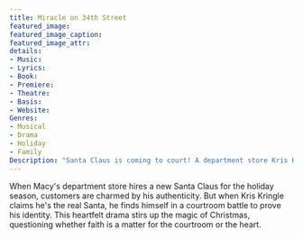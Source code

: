 ```yaml
---
title: Miracle on 34th Street
featured_image:
featured_image_caption: 
featured_image_attr:
details: 
- Music: 
- Lyrics: 
- Book: 
- Premiere: 
- Theatre: 
- Basis: 
- Website: 
Genres:
- Musical
- Drama
- Holiday
- Family
Description: "Santa Claus is coming to court! A department store Kris Kringle makes believers out of skeptics in this yuletide classic."
---
```

When Macy's department store hires a new Santa Claus for the holiday season, customers are charmed by his authenticity. But when Kris Kringle claims he's the real Santa, he finds himself in a courtroom battle to prove his identity. This heartfelt drama stirs up the magic of Christmas, questioning whether faith is a matter for the courtroom or the heart.
